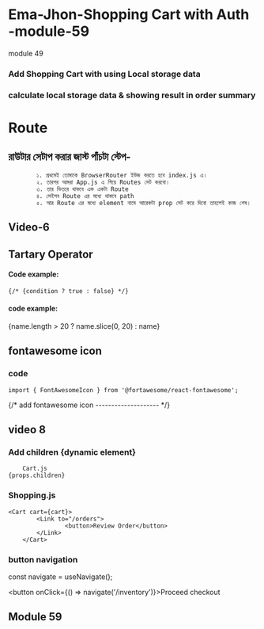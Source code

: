 # Ema-Jhon-Shopping Cart with Auth   -module-59


module 49 

### Add Shopping Cart with using Local storage data

### calculate local storage data & showing result in order summary 


<!-- new add file from 53 -->

# Route

##        রাউটার সেটাপ করার জাস্ট পাঁচটা স্টেপ-
            ১. প্রথমেই তোমাকে BrowserRouter ইউজ করতে হবে index.js এ। 
            ২. তারপর আমরা App.js এ গিয়ে Routes সেট করবো। 
            ৩. তার ভিতরে থাকবে এক একটা Route  
            ৪. সেইসব Route এর মধ্যে থাকবে path 
            ৫. আর Route এর মধ্যে element নামে আরেকটা prop সেট করে দিবো তাহলেই কাজ শেষ। 



## Video-6

## Tartary Operator
#### Code example:
    {/* {condition ? true : false} */}

#### code example:
 {name.length > 20 ? name.slice(0, 20) : name}


 ## fontawesome icon

### code 
    import { FontAwesomeIcon } from '@fortawesome/react-fontawesome';


 {/* add fontawesome icon -------------------- */}
                <FontAwesomeIcon icon={faShoppingCart}></FontAwesomeIcon>


## video 8

### Add children {dynamic element}

        Cart.js
    {props.children}

### Shopping.js

    <Cart cart={cart}>
            <Link to="/orders">
                    <button>Review Order</button>
            </Link>
        </Cart>

### button navigation 

  const navigate = useNavigate();

  <button onClick={() => navigate('/inventory')}>Proceed checkout</button>


<!-- new file+++------------------------- -->

## Module 59 




